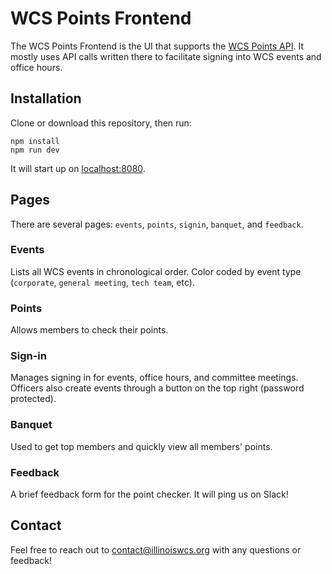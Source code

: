 # WCS Points Frontend

The WCS Points Frontend is the UI that supports the [WCS Points API](https://github.com/IllinoisWCS/wcs_points_api). It mostly uses API calls written there to facilitate signing into WCS events and office hours.

## Installation

Clone or download this repository, then run:

```
npm install
npm run dev
```

It will start up on [localhost:8080](localhost:8080).

## Pages

There are several pages: `events`, `points`, `signin`, `banquet`, and `feedback`.

### Events

Lists all WCS events in chronological order. Color coded by event type (`corporate`, `general meeting`, `tech team`, etc).

### Points

Allows members to check their points.

### Sign-in

Manages signing in for events, office hours, and committee meetings. Officers also create events through a button on the top right (password protected).

### Banquet

Used to get top members and quickly view all members' points.

### Feedback

A brief feedback form for the point checker. It will ping us on Slack!

## Contact

Feel free to reach out to [contact@illinoiswcs.org](mailto:contact@illinoiswcs.org) with any questions or feedback!
